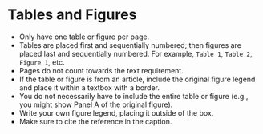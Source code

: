 # Tables and Figures

-   Only have one table or figure per page.
-   Tables are placed first and sequentially numbered; then figures are placed last and sequentially numbered.
    For example, `Table 1`, `Table 2`, `Figure 1`, etc.
-   Pages do not count towards the text requirement.
-   If the table or figure is from an article, include the original figure legend and place it within a textbox with a border.
-   You do not necessarily have to include the entire table or figure (e.g., you might show Panel A of the original figure).
-   Write your own figure legend, placing it outside of the box.
-   Make sure to cite the reference in the caption.
